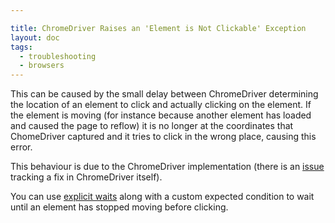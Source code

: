 ```yaml
---

title: ChromeDriver Raises an 'Element is Not Clickable' Exception
layout: doc
tags:
  - troubleshooting
  - browsers
---
```


This can be caused by the small delay between ChromeDriver determining the
location of an element to click and actually clicking on the element. If the
element is moving (for instance because another element has loaded and caused
the page to reflow) it is no longer at the coordinates that ChomeDriver
captured and it tries to click in the wrong place, causing this error.

This behaviour is due to the ChromeDriver implementation (there is an
[issue](https://code.google.com/p/chromedriver/issues/detail?id=22)
tracking a fix in ChromeDriver itself).

You can use
[explicit waits](http://docs.seleniumhq.org/docs/04_webdriver_advanced.jsp#explicit-and-implicit-waits-reference)
along with a custom expected condition to wait until an element has stopped moving before clicking.
